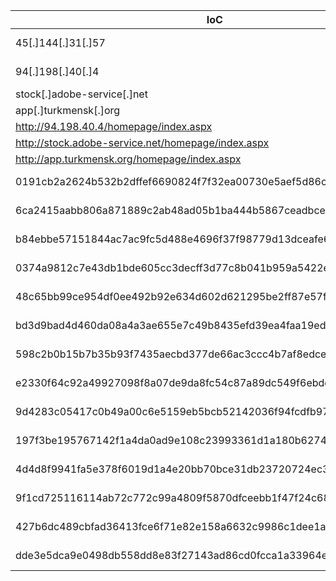 |IoC|Type|
|---------|--------|
|45[.]144[.]31[.]57|IP Address|
|94[.]198[.]40[.]4|IP Address|
|stock[.]adobe-service[.]net|URL|
|app[.]turkmensk[.]org|URL| 
|http://94.198.40.4/homepage/index.aspx|URL|
|http://stock.adobe-service.net/homepage/index.aspx|URL|
|http://app.turkmensk.org/homepage/index.aspx|URL|
|0191cb2a2624b532b2dffef6690824f7f32ea00730e5aef5d86c4bad6edf9ead|SHA256 Hash|
|6ca2415aabb806a871889c2ab48ad05b1ba444b5867ceadbcea3ab7f23de72f4|SHA256 Hash|
|b84ebbe57151844ac7ac9fc5d488e4696f37f98779d13dceafe6c5a7f2219a4c|SHA256 Hash|
|0374a9812c7e43db1bde605cc3decff3d77c8b041b959a5422e4da0b60e0f6dc|SHA256 Hash|
|48c65bb99ce954df0ee492b92e634d602d621295be2ff87e57fcb07c8b33db8b|SHA256 Hash|
|bd3d9bad4d460da08a4a3ae655e7c49b8435efd39ea4faa19ed052c7f65423ab|SHA256 Hash|
|598c2b0b15b7b35b93f7435aecbd377de66ac3ccc4b7af8edce1ce3bc6d773cd|SHA256 Hash|
|e2330f64c92a49927098f8a07de9da8fc54c87a89dc549f6ebdcf3bc78732db2|SHA256 Hash|
|9d4283c05417c0b49a00c6e5159eb5bcb52142036f94fcdfb9712b231d020955|SHA256 Hash|
|197f3be195767142f1a4da0ad9e108c23993361d1a180b62749a9b84ed0b1a45|SHA256 Hash|
|4d4d8f9941fa5e378f6019d1a4e20bb70bce31db23720724ec35a373eb7ecf75|SHA256 Hash|
|9f1cd725116114ab72c772c99a4809f5870dfceebb1f47f24c68025e34e714f9|SHA256 Hash|
|427b6dc489cbfad36413fce6f71e82e158a6632c9986c1dee1af7676a129f048|SHA256 Hash|
|dde3e5dca9e0498db558dd8e83f27143ad86cd0fcca1a33964ee4f3100682db8|SHA256 Hash|